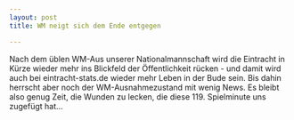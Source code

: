 ```yaml
---
layout: post
title: WM neigt sich dem Ende entgegen

---
```


Nach dem üblen WM-Aus unserer Nationalmannschaft wird die Eintracht in Kürze wieder mehr ins Blickfeld der Öffentlichkeit rücken - und damit wird auch bei eintracht-stats.de wieder mehr Leben in der Bude sein. Bis dahin herrscht aber noch der WM-Ausnahmezustand mit wenig News. Es bleibt also genug Zeit, die Wunden zu lecken, die diese 119. Spielminute uns zugefügt hat...


